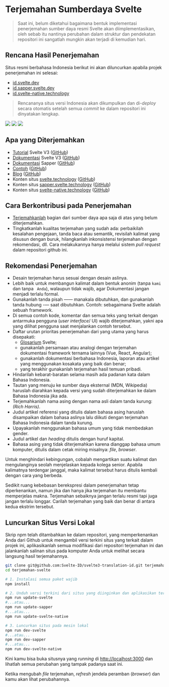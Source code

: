 # Terjemahan Sumberdaya Svelte

> Saat ini, belum diketahui bagaimana bentuk implementasi penerjemahan sumber daya resmi Svelte akan diimplementasikan, oleh sebab itu nantinya perubahan dalam struktur dan pendekatan repositori ini sangatlah mungkin akan terjadi di kemudian hari.
 

## Rencana Hasil Penerjemahan
Situs resmi berbahasa Indonesia berikut ini akan diluncurkan apabila projek penerjemahan ini selesai:
- [id.svelte.dev](https://id.svelte.dev)
- [id.sapper.svelte.dev](https://id.sapper.svelte.dev)
- [id.svelte-native.technology](https://id.svelte-native.technology)

> Rencananya situs versi Indonesia akan dikumpulkan dan di-_deploy_ secara otomatis setelah semua _commit_ ke dalam repositori ini dinyatakan lengkap.

![](https://github.com/svelteid/svelte3-translation-id/workflows/Deploy%20id.svelte.dev%20site/badge.svg)
![](https://github.com/svelteid/svelte3-translation-id/workflows/Deploy%20id.sapper.svelte.dev%20site/badge.svg)
![](https://github.com/svelteid/svelte3-translation-id/workflows/Deploy%20id.svelte-native.dev%20site/badge.svg)

## Apa yang Diterjemahkan
* [Tutorial](https://svelte.dev/tutorial) Svelte V3 ([GitHub](https://github.com/sveltejs/svelte/tree/master/site/content/tutorial))
* [Dokumentasi](https://svelte.dev/docs) Svelte V3 ([GitHub](https://github.com/sveltejs/svelte/tree/api-reference/site/content/docs))
* [Dokumentasi](https://sapper.svelte.technology/guide) Sapper ([GitHub](https://github.com/sveltejs/sapper.svelte.technology/tree/master/content/guide))
* [Contoh](https://svelte.dev/repl) ([GitHub](https://github.com/sveltejs/svelte/tree/master/site/content/examples))
* [Blog](https://svelte.dev/blog) ([GitHub](https://github.com/sveltejs/svelte/tree/master/site/content/blog))
* Konten situs [svelte.technology](https://svelte.dev) ([GitHub](https://github.com/sveltejs/svelte/tree/master/site/src))
* Konten situs [sapper.svelte.technology](https://sapper.svelte.technology) ([GitHub](https://github.com/sveltejs/sapper.svelte.technology/tree/master/src))
* Konten situs [svelte-native.technology](https://svelte-native.technology) ([GitHub](https://github.com/halfnelson/svelte-native/tree/master/docs_src/content))


## Cara Berkontribusi pada Penerjemahan
* [Terjemahkanlah](https://github.com/svelteid/svelte3-translation-id/issues) bagian dari sumber daya apa saja di atas yang belum diterjemahkan.
* Tingkatkanlah kualitas terjemahan yang sudah ada: perbaikilah kesalahan pengejaan, tanda baca atau semantik, revisilah kalimat yang disusun dengan buruk, hilangkanlah inkonsistensi terjemahan dengan rekomendasi, dll. Cara melakukannya hanya melalui sistem _pull request_ dalam repositori github ini.

## Rekomendasi Penerjemahan

* Desain terjemahan harus sesuai dengan desain aslinya. 
* Lebih baik untuk membangun kalimat dalam bentuk anonim (tanpa `kami` dan tanpa ` Anda`), walaupun tidak wajib, agar Dokumentasi jangan menjadi terlalu formal.
* Gunakanlah tanda pisah —— manakala dibutuhkan, dan gunakanlah tanda hubung -— saat dibutuhkan. Contoh: sebagaimana Svelte adalah sebuah framework.
* Di semua contoh kode, komentar dan semua teks yang terkait dengan antarmuka pengguna (_user interface_/ UI) wajib diterjemahkan, yakni apa yang dilihat pengguna saat menjalankan contoh tersebut.
* Daftar urutan prioritas penerjemahan dari yang utama yang harus disepakati:
  * [Glosarium](DICTIONARY.md) Svelte;
  * gunakanlah persamaan atau analogi dengan terjemahan dokumentasi framework ternama lainnya (Vue, React, Angular);
  * gunakanlah dokumentasi berbahasa Indonesia, laporan atau artikel yang menggunakan kosakata yang baik dan benar;
  * yang terakhir gunakanlah terjemahan hasil temuan pribadi.
* Hindarilah kebarat-baratan selama masih ada padanan kata dalam Bahasa Indonesia.
* Tautan yang menuju ke sumber daya eksternal (MDN, Wikipedia) haruslah diarahkan kepada versi yang sudah diterjemahkan ke dalam Bahasa Indonesia jika ada.
*  Terjemahkanlah nama asing dengan nama asli dalam tanda kurung: *(Rich Harris)*.
* Judul artikel referensi yang ditulis dalam bahasa asing haruslah disampaikan dalam bahasa aslinya lalu diikuti dengan terjemahan Bahasa Indonesia dalam tanda kurung.
* Upayakanlah menggunakan bahasa umum yang tidak membedakan gender.
* Judul artikel dan _heading_ ditulis dengan huruf kapital.
* Bahasa asing yang tidak diterjemahkan karena dianggap bahasa umum komputer, ditulis dalam cetak miring misalnya: _file_, _browser_.

Untuk menghindari kebingungan, cobalah mengartikan suatu kalimat dan mengulanginya seolah menjelaskan kepada kolega senior. Apabila kalimatnya terdengar janggal, maka kalimat tersebut harus ditulis kembali dengan cara yang berbeda.

Sedikit ruang kebebasan berekspresi dalam penerjemahan tetap diperkenankan, namun jika dan hanya jika terjemahan itu membantu memperjelas makna. Terjemahan sebaiknya jangan terlalu resmi tapi juga jangan terlalu longgar. Carilah terjemahan yang baik dan benar di antara kedua ekstrim tersebut.

## Luncurkan Situs Versi Lokal

Skrip npm telah ditambahkan ke dalam repositori, yang memperkenankan Anda dari Github untuk mengambil versi terkini situs yang terkait dalam projek ini, aplikasikanlah semua modifikasi dari repositori terjemahan ini dan jalankanlah salinan situs pada komputer Anda untuk melihat secara langsung hasil terjemahannya.


```bash
git clone git@github.com:Svelte-ID/svelte3-translation-id.git terjemahan-svelte
cd terjemahan-svelte

# 1. Instalasi semua paket wajib
npm install

# 2. Unduh versi terkini dari situs yang diinginkan dan aplikasikan terjemahan pada situs itu
npm run update-svelte 
#...atau...
npm run update-sapper 
#...atau...
npm run update-svelte-native 

# 3. Luncurkan situs pada mesin lokal
npm run dev-svelte
#...atau...
npm run dev-sapper
#...atau...
npm run dev-svelte-native
```

Kini kamu bisa buka situsnya yang _running_ di [http://localhost:3000]() dan lihatlah semua perubahan yang tampak padanya saat ini.

Ketika mengubah _file_ terjemahan, _refresh_ jendela peramban (_browser_) dan kamu akan lihat perubahannya.